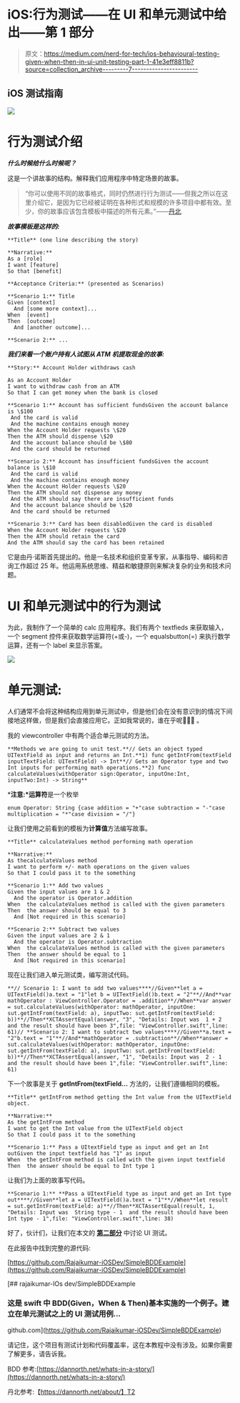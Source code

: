 # iOS:行为测试——在 UI 和单元测试中给出——第 1 部分

> 原文：<https://medium.com/nerd-for-tech/ios-behavioural-testing-given-when-then-in-ui-unit-testing-part-1-41e3eff8811b?source=collection_archive---------7----------------------->

## iOS 测试指南

![](img/eea2339b6901c9d61883298b2402109e.png)

# 行为测试介绍

***什么时候给什么时候呢？***

这是一个讲故事的结构。解释我们应用程序中特定场景的故事。

> “你可以使用不同的故事格式，同时仍然进行行为测试——但我之所以在这里介绍它，是因为它已经被证明在各种形式和规模的许多项目中都有效。至少，你的故事应该包含模板中描述的所有元素。”——[丹北](https://dannorth.net/whats-in-a-story/)

***故事模板是这样的:***

```
**Title** (one line describing the story)

**Narrative:**
As a [role]
I want [feature]
So that [benefit]

**Acceptance Criteria:** (presented as Scenarios)

**Scenario 1:** Title
Given [context]
  And [some more context]...
When  [event]
Then  [outcome]
  And [another outcome]...

**Scenario 2:** ...
```

***我们来看一个账户持有人试图从 ATM 机提取现金的故事:***

```
**Story:** Account Holder withdraws cash

As an Account Holder
I want to withdraw cash from an ATM
So that I can get money when the bank is closed

**Scenario 1:** Account has sufficient fundsGiven the account balance is \$100
 And the card is valid
 And the machine contains enough money
When the Account Holder requests \$20
Then the ATM should dispense \$20
 And the account balance should be \$80
 And the card should be returned

**Scenario 2:** Account has insufficient fundsGiven the account balance is \$10
 And the card is valid
 And the machine contains enough money
When the Account Holder requests \$20
Then the ATM should not dispense any money
 And the ATM should say there are insufficient funds
 And the account balance should be \$20
 And the card should be returned

**Scenario 3:** Card has been disabledGiven the card is disabled
When the Account Holder requests \$20
Then the ATM should retain the card
And the ATM should say the card has been retained
```

它是由丹·诺斯首先提出的。他是一名技术和组织变革专家，从事指导、编码和咨询工作超过 25 年。他运用系统思维、精益和敏捷原则来解决复杂的业务和技术问题。

# UI 和单元测试中的行为测试

为此，我制作了一个简单的 calc 应用程序。我们有两个 textfieds 来获取输入，一个 segment 控件来获取数学运算符(+或-)，一个 equalsbutton(=) 来执行数学运算，还有一个 label 来显示答案。

![](img/9d43827340e06ff854d2fa0ce2cea8ae.png)

# **单元测试:**

人们通常不会将这种结构应用到单元测试中，但是他们会在没有意识到的情况下间接地这样做，但是我们会直接应用它。正如我常说的，谁在乎呢🤷🏽‍♂️ 。

我的 viewcontroller 中有两个适合单元测试的方法。

```
**Methods we are going to unit test.**// Gets an object typed UITextField as input and returns an Int.**1) func getIntFrom(textField inputTextField: UITextField) -> Int**// Gets an Operator type and two Int inputs for performing math operations.**2) func calculateValues(withOperator sign:Operator, inputOne:Int, inputTwo:Int) -> String**
```

***注意:*运算符**是一个枚举

```
enum Operator: String {case addition = "+"case subtraction = "-"case multiplication = "*"case division = "/"}
```

让我们使用之前看到的模板为**计算值**方法编写故事。

```
**Title** calculateValues method performing math operation

**Narrative:**
As thecalculateValues method
I want to perform +/- math operations on the given values
So that I could pass it to the something

**Scenario 1:** Add two values
Given the input values are 1 & 2
  And the operator is Operator.addition
When  the calculateValues method is called with the given parameters
Then  the answer should be equal to 3
  And [Not required in this scenario]

**Scenario 2:** Subtract two values
Given the input values are 2 & 1
  And the operator is Operator.subtraction
When  the calculateValues method is called with the given parameters
Then  the answer should be equal to 1
  And [Not required in this scenario]
```

现在让我们进入单元测试类，编写测试代码。

```
**// Scenario 1: I want to add two values****//Given**let a = UITextField()a.text = "1"let b = UITextField()b.text = "2"**//And**var mathOperator : ViewController.Operator = .addition**//When**var answer = sut.calculateValues(withOperator: mathOperator, inputOne: sut.getIntFrom(textField: a), inputTwo: sut.getIntFrom(textField: b))**//Then**XCTAssertEqual(answer, "3", "Details: Input was  1 + 2 and the result should have been 3",file: "ViewController.swift",line: 61)// **Scenario 2: I want to subtract two values****//Given**a.text = "2"b.text = "1"**//And**mathOperator = .subtraction**//When**answer = sut.calculateValues(withOperator: mathOperator, inputOne: sut.getIntFrom(textField: a), inputTwo: sut.getIntFrom(textField: b))**//Then**XCTAssertEqual(answer, "1", "Details: Input was  2 - 1 and the result should have been 1",file: "ViewController.swift",line: 61)
```

下一个故事是关于 **getIntFrom(textField…** 方法的，让我们遵循相同的模板。

```
**Title** getIntFrom method getting the Int value from the UITextField object.

**Narrative:**
As the getIntFrom method
I want to get the Int value from the UITextField object
So that I could pass it to the something

**Scenario 1:** Pass a UItextField type as input and get an Int outGiven the input textfield has "1" as input
When  the getIntFrom method is called with the given input textfield
Then  the answer should be equal to Int type 1 
```

让我们为上面的故事写代码。

```
**Scenario 1:** **Pass a UItextField type as input and get an Int type out****//Given**let a = UITextField()a.text = "1"**//When**let result = sut.getIntFrom(textField: a)**//Then**XCTAssertEqual(result, 1, "Details: Input was  String type - 1  and the result should have been Int type - 1",file: "ViewController.swift",line: 38)
```

好了，伙计们，让我们在本文的 [**第二部分**](https://rajaikumar.medium.com/ios-behavioural-testing-given-when-then-in-ui-unit-testing-part-2-ffbf0228604a) 中讨论 UI 测试。

在此报告中找到完整的源代码:

[https://github.com/Rajaikumar-iOSDev/SimpleBDDExample](https://github.com/Rajaikumar-iOSDev/SimpleBDDExample)

[](https://github.com/Rajaikumar-iOSDev/SimpleBDDExample) [## rajaikumar-IOs dev/SimpleBDDExample

### 这是 swift 中 BDD(Given，When & Then)基本实施的一个例子。建立在单元测试之上的 UI 测试用例…

github.com](https://github.com/Rajaikumar-iOSDev/SimpleBDDExample) 

请记住，这个项目有测试计划和代码覆盖率，这在本教程中没有涉及。如果你需要了解更多，请告诉我。

BDD 参考:[https://dannorth.net/whats-in-a-story/](https://dannorth.net/whats-in-a-story/)

丹北参考:【https://dannorth.net/about/】T2